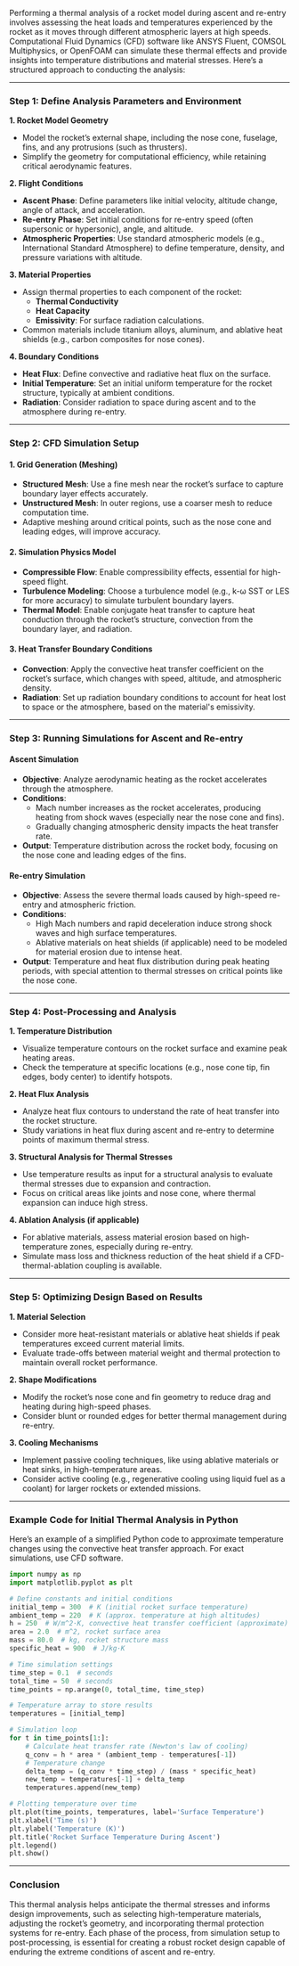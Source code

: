 Performing a thermal analysis of a rocket model during ascent and re-entry involves assessing the heat loads and temperatures experienced by the rocket as it moves through different atmospheric layers at high speeds. Computational Fluid Dynamics (CFD) software like ANSYS Fluent, COMSOL Multiphysics, or OpenFOAM can simulate these thermal effects and provide insights into temperature distributions and material stresses. Here’s a structured approach to conducting the analysis:

---

### Step 1: Define Analysis Parameters and Environment

**1. Rocket Model Geometry**
   - Model the rocket’s external shape, including the nose cone, fuselage, fins, and any protrusions (such as thrusters).
   - Simplify the geometry for computational efficiency, while retaining critical aerodynamic features.

**2. Flight Conditions**
   - **Ascent Phase**: Define parameters like initial velocity, altitude change, angle of attack, and acceleration.
   - **Re-entry Phase**: Set initial conditions for re-entry speed (often supersonic or hypersonic), angle, and altitude.
   - **Atmospheric Properties**: Use standard atmospheric models (e.g., International Standard Atmosphere) to define temperature, density, and pressure variations with altitude.

**3. Material Properties**
   - Assign thermal properties to each component of the rocket:
     - **Thermal Conductivity**
     - **Heat Capacity**
     - **Emissivity**: For surface radiation calculations.
   - Common materials include titanium alloys, aluminum, and ablative heat shields (e.g., carbon composites for nose cones).

**4. Boundary Conditions**
   - **Heat Flux**: Define convective and radiative heat flux on the surface.
   - **Initial Temperature**: Set an initial uniform temperature for the rocket structure, typically at ambient conditions.
   - **Radiation**: Consider radiation to space during ascent and to the atmosphere during re-entry.

---

### Step 2: CFD Simulation Setup

#### 1. Grid Generation (Meshing)
   - **Structured Mesh**: Use a fine mesh near the rocket’s surface to capture boundary layer effects accurately.
   - **Unstructured Mesh**: In outer regions, use a coarser mesh to reduce computation time.
   - Adaptive meshing around critical points, such as the nose cone and leading edges, will improve accuracy.

#### 2. Simulation Physics Model
   - **Compressible Flow**: Enable compressibility effects, essential for high-speed flight.
   - **Turbulence Modeling**: Choose a turbulence model (e.g., k-ω SST or LES for more accuracy) to simulate turbulent boundary layers.
   - **Thermal Model**: Enable conjugate heat transfer to capture heat conduction through the rocket’s structure, convection from the boundary layer, and radiation.

#### 3. Heat Transfer Boundary Conditions
   - **Convection**: Apply the convective heat transfer coefficient on the rocket’s surface, which changes with speed, altitude, and atmospheric density.
   - **Radiation**: Set up radiation boundary conditions to account for heat lost to space or the atmosphere, based on the material's emissivity.

---

### Step 3: Running Simulations for Ascent and Re-entry

#### Ascent Simulation
   - **Objective**: Analyze aerodynamic heating as the rocket accelerates through the atmosphere.
   - **Conditions**: 
     - Mach number increases as the rocket accelerates, producing heating from shock waves (especially near the nose cone and fins).
     - Gradually changing atmospheric density impacts the heat transfer rate.
   - **Output**: Temperature distribution across the rocket body, focusing on the nose cone and leading edges of the fins.

#### Re-entry Simulation
   - **Objective**: Assess the severe thermal loads caused by high-speed re-entry and atmospheric friction.
   - **Conditions**:
     - High Mach numbers and rapid deceleration induce strong shock waves and high surface temperatures.
     - Ablative materials on heat shields (if applicable) need to be modeled for material erosion due to intense heat.
   - **Output**: Temperature and heat flux distribution during peak heating periods, with special attention to thermal stresses on critical points like the nose cone.

---

### Step 4: Post-Processing and Analysis

**1. Temperature Distribution**
   - Visualize temperature contours on the rocket surface and examine peak heating areas.
   - Check the temperature at specific locations (e.g., nose cone tip, fin edges, body center) to identify hotspots.

**2. Heat Flux Analysis**
   - Analyze heat flux contours to understand the rate of heat transfer into the rocket structure.
   - Study variations in heat flux during ascent and re-entry to determine points of maximum thermal stress.

**3. Structural Analysis for Thermal Stresses**
   - Use temperature results as input for a structural analysis to evaluate thermal stresses due to expansion and contraction.
   - Focus on critical areas like joints and nose cone, where thermal expansion can induce high stress.

**4. Ablation Analysis (if applicable)**
   - For ablative materials, assess material erosion based on high-temperature zones, especially during re-entry.
   - Simulate mass loss and thickness reduction of the heat shield if a CFD-thermal-ablation coupling is available.

---

### Step 5: Optimizing Design Based on Results

**1. Material Selection**
   - Consider more heat-resistant materials or ablative heat shields if peak temperatures exceed current material limits.
   - Evaluate trade-offs between material weight and thermal protection to maintain overall rocket performance.

**2. Shape Modifications**
   - Modify the rocket’s nose cone and fin geometry to reduce drag and heating during high-speed phases.
   - Consider blunt or rounded edges for better thermal management during re-entry.

**3. Cooling Mechanisms**
   - Implement passive cooling techniques, like using ablative materials or heat sinks, in high-temperature areas.
   - Consider active cooling (e.g., regenerative cooling using liquid fuel as a coolant) for larger rockets or extended missions.

---

### Example Code for Initial Thermal Analysis in Python

Here’s an example of a simplified Python code to approximate temperature changes using the convective heat transfer approach. For exact simulations, use CFD software.

```python
import numpy as np
import matplotlib.pyplot as plt

# Define constants and initial conditions
initial_temp = 300  # K (initial rocket surface temperature)
ambient_temp = 220  # K (approx. temperature at high altitudes)
h = 250  # W/m^2·K, convective heat transfer coefficient (approximate)
area = 2.0  # m^2, rocket surface area
mass = 80.0  # kg, rocket structure mass
specific_heat = 900  # J/kg·K

# Time simulation settings
time_step = 0.1  # seconds
total_time = 50  # seconds
time_points = np.arange(0, total_time, time_step)

# Temperature array to store results
temperatures = [initial_temp]

# Simulation loop
for t in time_points[1:]:
    # Calculate heat transfer rate (Newton's law of cooling)
    q_conv = h * area * (ambient_temp - temperatures[-1])
    # Temperature change
    delta_temp = (q_conv * time_step) / (mass * specific_heat)
    new_temp = temperatures[-1] + delta_temp
    temperatures.append(new_temp)

# Plotting temperature over time
plt.plot(time_points, temperatures, label='Surface Temperature')
plt.xlabel('Time (s)')
plt.ylabel('Temperature (K)')
plt.title('Rocket Surface Temperature During Ascent')
plt.legend()
plt.show()
```

---

### Conclusion

This thermal analysis helps anticipate the thermal stresses and informs design improvements, such as selecting high-temperature materials, adjusting the rocket’s geometry, and incorporating thermal protection systems for re-entry. Each phase of the process, from simulation setup to post-processing, is essential for creating a robust rocket design capable of enduring the extreme conditions of ascent and re-entry.